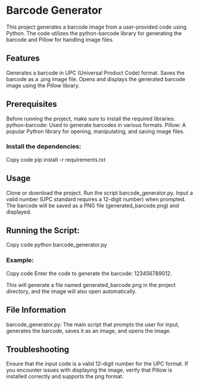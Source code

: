 # Barcode Generator
This project generates a barcode image from a user-provided code using Python. The code utilizes the python-barcode library for generating the barcode and Pillow for handling image files.

## Features
Generates a barcode in UPC (Universal Product Code) format.
Saves the barcode as a .png image file.
Opens and displays the generated barcode image using the Pillow library.

## Prerequisites
Before running the project, make sure to install the required libraries:
python-barcode: Used to generate barcodes in various formats.
Pillow: A popular Python library for opening, manipulating, and saving image files.

### Install the dependencies:
Copy code
pip install -r requirements.txt

## Usage
Clone or download the project.
Run the script barcode_generator.py.
Input a valid number (UPC standard requires a 12-digit number) when prompted.
The barcode will be saved as a PNG file (generated_barcode.png) and displayed.

## Running the Script:
Copy code
python barcode_generator.py
### Example:
Copy code
Enter the code to generate the barcode: 123456789012.

This will generate a file named generated_barcode.png in the project directory, and the image will also open automatically.

## File Information
barcode_generator.py: The main script that prompts the user for input, generates the barcode, saves it as an image, and opens the image.

## Troubleshooting
Ensure that the input code is a valid 12-digit number for the UPC format.
If you encounter issues with displaying the image, verify that Pillow is installed correctly and supports the png format.

